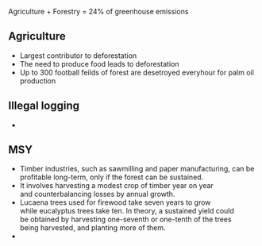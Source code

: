 Agriculture + Forestry = 24% of greenhouse emissions
## Agriculture
- Largest contributor to deforestation
- The need to produce food leads to deforestation
- Up to 300 football feilds of forest are desetroyed everyhour for palm oil production

## Illegal logging
- 


## MSY
- Timber industries, such as sawmilling and paper manufacturing, can be profitable long-term, only if the forest can be sustained. ​
- It involves harvesting a modest crop of timber year on year and counterbalancing losses by annual growth.​
- Lucaena trees used for firewood take seven years to grow while eucalyptus trees take ten. In theory, a sustained yield could be obtained by harvesting one-seventh or one-tenth of the trees being harvested, and planting more of them.
- 